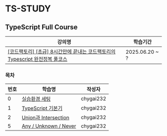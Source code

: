# TS-STUDY

## TypeScript Full Course

| 강의명                                                                                                | 학습기간       |
| ----------------------------------------------------------------------------------------------------- | -------------- |
| [[코드팩토리] [초급] 8시간만에 끝내는 코드팩토리의 Typescript 완전정복 풀코스](https://inf.run/J3yWu) | 2025.06.20 ~ ? |

### 목차

| 번호 | 학습명                                                     | 작성자    |
| ---- | ---------------------------------------------------------- | --------- |
| 0    | [실습환경 세팅](./ts_full_course/0_settings/0_settings.md) | chygai232 |
| 1    | [TypeScript 기본기](./ts_full_course/1_basic/1_basic.md) | chygai232 |
| 2    | [Union과 Intersection](./ts_full_course/2_union_and_intersection/2_union_and_intersection.md) | chygai232 |
| 5    | [Any / Unknown / Never](./ts_full_course/5_any_unknown_never/5_any_unknown_never.md) | chygai232 |